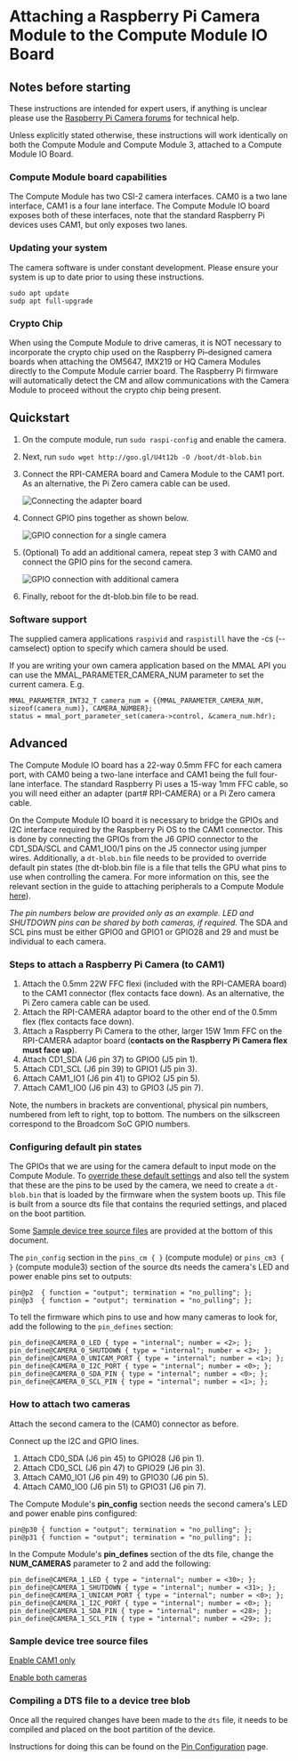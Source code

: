 # Attaching a Raspberry Pi Camera Module to the Compute Module IO Board

## Notes before starting

These instructions are intended for expert users, if anything is unclear please use the [Raspberry Pi Camera forums](https://www.raspberrypi.org/forums/viewforum.php?f=43) for technical help. 

Unless explicitly stated otherwise, these instructions will work identically on both the Compute Module and Compute Module 3, attached to a Compute Module IO Board.

### Compute Module board capabilities

The Compute Module has two CSI-2 camera interfaces. CAM0 is a two lane interface, CAM1 is a four lane interface. The Compute Module IO board exposes both of these interfaces,  note that the standard Raspberry Pi devices uses CAM1, but only exposes two lanes.

### Updating your system

The camera software is under constant development. Please ensure your system is up to date prior to using these instructions.

```
sudo apt update
sudp apt full-upgrade
```

### Crypto Chip

When using the Compute Module to drive cameras, it is NOT necessary to incorporate the crypto chip used on the Raspberry Pi–designed camera boards when attaching the OM5647, IMX219 or HQ Camera Modules directly to the Compute Module carrier board. The Raspberry Pi firmware will automatically detect the CM and allow communications with the Camera Module to proceed without the crypto chip being present.


## Quickstart

1. On the compute module, run `sudo raspi-config` and enable the camera.
1. Next, run `sudo wget http://goo.gl/U4t12b -O /boot/dt-blob.bin`
1. Connect the RPI-CAMERA board and Camera Module to the CAM1 port. As an alternative, the Pi Zero camera cable can be used.

    ![Connecting the adapter board](images/CMAIO-Cam-Adapter.jpg)

1. Connect GPIO pins together as shown below.

    ![GPIO connection for a single camera](images/CMIO-Cam-GPIO.jpg)

1. (Optional) To add an additional camera, repeat step 3 with CAM0 and connect the GPIO pins for the second camera.

    ![GPIO connection with additional camera](images/CMIO-Cam-GPIO2.jpg)

1. Finally, reboot for the dt-blob.bin file to be read.

### Software support

The supplied camera applications `raspivid` and `raspistill` have the -cs (--camselect) option to specify which camera should be used.

If you are writing your own camera application based on the MMAL API you can use the MMAL_PARAMETER_CAMERA_NUM parameter to set the current camera. E.g.

```
MMAL_PARAMETER_INT32_T camera_num = {{MMAL_PARAMETER_CAMERA_NUM, sizeof(camera_num)}, CAMERA_NUMBER};
status = mmal_port_parameter_set(camera->control, &camera_num.hdr);
```

## Advanced

The Compute Module IO board has a 22-way 0.5mm FFC for each camera port, with CAM0 being a two-lane interface and CAM1 being the full four-lane interface. The standard Raspberry Pi uses a 15-way 1mm FFC cable, so you will need either an adapter (part# RPI-CAMERA) or a Pi Zero camera cable.

On the Compute Module IO board it is necessary to bridge the GPIOs and I2C interface required by the Raspberry Pi OS to the CAM1 connector. This is done by connecting the GPIOs from the J6 GPIO connector to the CD1_SDA/SCL and CAM1_IO0/1 pins on the J5 connector using jumper wires. Additionally, a `dt-blob.bin` file needs to be provided to override default pin states (the dt-blob.bin file is a file that tells the GPU what pins to use when controlling the camera. For more information on this, see the relevant section in the guide to attaching peripherals to a Compute Module [here](cm-peri-sw-guide.md)).

*The pin numbers below are provided only as an example. LED and SHUTDOWN pins can be shared by both cameras, if required.* The SDA and SCL pins must be either GPIO0 and GPIO1 or GPIO28 and 29 and must be individual to each camera.

### Steps to attach a Raspberry Pi Camera (to CAM1)

1. Attach the 0.5mm 22W FFC flexi (included with the RPI-CAMERA board) to the CAM1 connector (flex contacts face down). As an alternative, the Pi Zero camera cable can be used.
1. Attach the RPI-CAMERA adaptor board to the other end of the 0.5mm flex (flex contacts face down).
1. Attach a Raspberry Pi Camera to the other, larger 15W 1mm FFC on the RPI-CAMERA adaptor board (**contacts on the Raspberry Pi Camera flex must face up**).
1. Attach CD1_SDA (J6 pin 37) to GPIO0 (J5 pin 1).
1. Attach CD1_SCL (J6 pin 39) to GPIO1 (J5 pin 3).
1. Attach CAM1_IO1 (J6 pin 41) to GPIO2 (J5 pin 5).
1. Attach CAM1_IO0 (J6 pin 43) to GPIO3 (J5 pin 7).

Note, the numbers in brackets are conventional, physical pin numbers, numbered from left to right, top to bottom. The numbers on the silkscreen correspond to the Broadcom SoC GPIO numbers.

### Configuring default pin states

The GPIOs that we are using for the camera default to input mode on the Compute Module. To [override these default settings](../../configuration/pin-configuration.md) and also tell the system that these are the pins to be used by the camera, we need to create a `dt-blob.bin` that is loaded by the firmware when the system boots up. This file is built from a source dts file that contains the requried settings, and placed on the boot partition.

Some [Sample device tree source files](#sample-device-tree-source-files) are provided at the bottom of this document.

The `pin_config` section in the `pins_cm { }` (compute module) or `pins_cm3 { }` (compute module3) section of the source dts needs the camera's LED and power enable pins set to outputs:

```
pin@p2  { function = "output"; termination = "no_pulling"; };
pin@p3  { function = "output"; termination = "no_pulling"; };
```

To tell the firmware which pins to use and how many cameras to look for, add the following to the `pin_defines` section:

```
pin_define@CAMERA_0_LED { type = "internal"; number = <2>; };
pin_define@CAMERA_0_SHUTDOWN { type = "internal"; number = <3>; };
pin_define@CAMERA_0_UNICAM_PORT { type = "internal"; number = <1>; };
pin_define@CAMERA_0_I2C_PORT { type = "internal"; number = <0>; };
pin_define@CAMERA_0_SDA_PIN { type = "internal"; number = <0>; };
pin_define@CAMERA_0_SCL_PIN { type = "internal"; number = <1>; };
```

### How to attach two cameras

Attach the second camera to the (CAM0) connector as before.

Connect up the I2C and GPIO lines.

1. Attach CD0_SDA (J6 pin 45) to GPIO28 (J6 pin 1).
1. Attach CD0_SCL (J6 pin 47) to GPIO29 (J6 pin 3).
1. Attach CAM0_IO1 (J6 pin 49) to GPIO30 (J6 pin 5).
1. Attach CAM0_IO0 (J6 pin 51) to GPIO31 (J6 pin 7).

The Compute Module's **pin_config** section needs the second camera's LED and power enable pins configured:

```
pin@p30 { function = "output"; termination = "no_pulling"; };
pin@p31 { function = "output"; termination = "no_pulling"; };
```

In the Compute Module's **pin_defines** section of the dts file, change the **NUM_CAMERAS** parameter to 2 and add the following:

```
pin_define@CAMERA_1_LED { type = "internal"; number = <30>; };
pin_define@CAMERA_1_SHUTDOWN { type = "internal"; number = <31>; };
pin_define@CAMERA_1_UNICAM_PORT { type = "internal"; number = <0>; };
pin_define@CAMERA_1_I2C_PORT { type = "internal"; number = <0>; };
pin_define@CAMERA_1_SDA_PIN { type = "internal"; number = <28>; };
pin_define@CAMERA_1_SCL_PIN { type = "internal"; number = <29>; };
```

<a name="sample-device-tree-source-files"></a>
### Sample device tree source files

[Enable CAM1 only](dt-blob-cam1.dts)

[Enable both cameras](dt-blob-dualcam.dts)

### Compiling a DTS file to a device tree blob

Once all the required changes have been made to the `dts` file, it needs to be compiled and placed on the boot partition of the device. 

Instructions for doing this can be found on the [Pin Configuration](../../configuration/pin-configuration.md) page.

